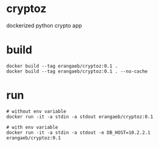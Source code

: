 # cryptoz

dockerized python crypto app

# build

```
docker build --tag erangaeb/cryptoz:0.1 .  
docker build --tag erangaeb/cryptoz:0.1 . --no-cache  
```

# run

```
# without env variable 
docker run -it -a stdin -a stdout erangaeb/cryptoz:0.1  

# with env variable
docker run -it -a stdin -a stdout -e DB_HOST=10.2.2.1 erangaeb/cryptoz:0.1  
```
